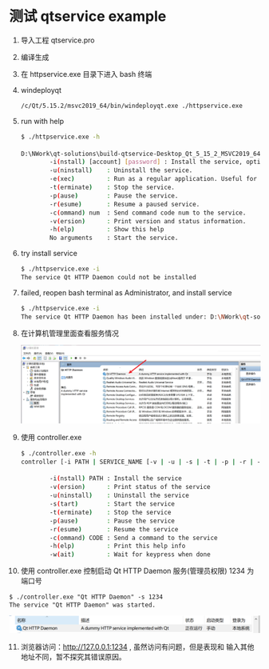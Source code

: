 # 测试 qtservice example

1. 导入工程 qtservice.pro

2. 编译生成

3. 在 httpservice.exe 目录下进入 bash 终端

4. windeployqt

   ```bash
   /c/Qt/5.15.2/msvc2019_64/bin/windeployqt.exe ./httpservice.exe
   ```

5. run with help

   ```bash
   $ ./httpservice.exe -h
   
   D:\NWork\qt-solutions\build-qtservice-Desktop_Qt_5_15_2_MSVC2019_64bit-Release\examples\server\release\httpservice.exe -[i|u|e|t|p|r|c|v|h]
           -i(nstall) [account] [password] : Install the service, optionally using given account and password
           -u(ninstall)    : Uninstall the service.
           -e(xec)         : Run as a regular application. Useful for debugging.
           -t(erminate)    : Stop the service.
           -p(ause)        : Pause the service.
           -r(esume)       : Resume a paused service.
           -c(ommand) num  : Send command code num to the service.
           -v(ersion)      : Print version and status information.
           -h(elp)         : Show this help
           No arguments    : Start the service.
   ```

6. try install service

   ```bash
   $ ./httpservice.exe -i
   The service Qt HTTP Daemon could not be installed
   ```

7. failed, reopen bash terminal as Administrator, and install service

   ```bash
   $ ./httpservice.exe -i
   The service Qt HTTP Daemon has been installed under: D:\NWork\qt-solutions\build-qtservice-Desktop_Qt_5_15_2_MSVC2019_64bit-Release\examples\server\release\httpservice.exe
   ```

8. 在计算机管理里面查看服务情况

   ![image-20230702164121457](images/image-20230702164121457.png)

9. 使用 controller.exe

   ```bash
   $ ./controller.exe -h
   controller [-i PATH | SERVICE_NAME [-v | -u | -s | -t | -p | -r | -c CODE] | -h] [-w]
   
           -i(nstall) PATH : Install the service
           -v(ersion)      : Print status of the service
           -u(ninstall)    : Uninstall the service
           -s(tart)        : Start the service
           -t(erminate)    : Stop the service
           -p(ause)        : Pause the service
           -r(esume)       : Resume the service
           -c(ommand) CODE : Send a command to the service
           -h(elp)         : Print this help info
           -w(ait)         : Wait for keypress when done
   ```

10. 使用 controller.exe 控制启动 Qt HTTP Daemon 服务(管理员权限) 1234 为端口号

   ```
   $ ./controller.exe "Qt HTTP Daemon" -s 1234
   The service "Qt HTTP Daemon" was started.
   ```

   ![image-20230702165227960](images/image-20230702165227960.png)

11. 浏览器访问：http://127.0.0.1:1234 , 虽然访问有问题，但是表现和 输入其他地址不同，暂不探究其错误原因。